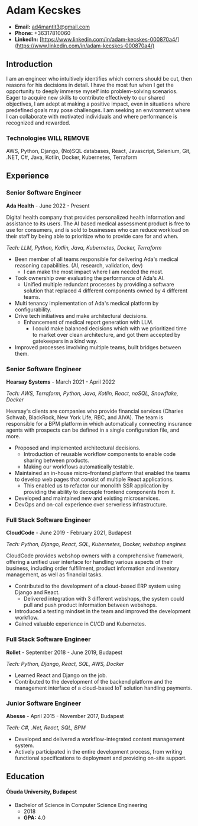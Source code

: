 
# Adam Kecskes
-  **Email:** ad4mantit3@gmail.com
-  **Phone:** +36317810060
-  **LinkedIn:** [https://www.linkedin.com/in/adam-kecskes-000870a4/](https://www.linkedin.com/in/adam-kecskes-000870a4/)
## Introduction
I am an engineer who intuitively identifies which corners should be cut, then reasons for his decisions in detail. I have the most fun when I get the opportunity to deeply immerse myself into problem-solving scenarios. Eager to acquire new skills to contribute effectively to our shared objectives, I am adept at making a positive impact, even in situations where predefined goals may pose challenges. I am seeking an environment where I can collaborate with motivated individuals and where performance is recognized and rewarded.
### Technologies WILL REMOVE
AWS, Python, Django, (No)SQL databases, React, Javascript, Selenium, Git, .NET, C#, Java, Kotlin, Docker, Kubernetes, Terraform
## Experience
### Senior Software Engineer
**Ada Health** - June 2022 - Present

Digital health company that provides personalized health information and assistance to its users. The AI based medical assessment product is free to use for consumers, and is sold to businesses who can reduce workload on their staff by being able to prioritize who to provide care for and when.

*Tech: LLM, Python, Kotlin, Java, Kubernetes, Docker, Terraform*

- Been member of all teams responsible for delivering Ada's medical reasoning capabilities. (AI, research, validation, dev)
	- I can make the most impact where I am needed the most.
- Took ownership over evaluating the performance of Ada's AI.
	- Unified multiple redundant processes by providing a software solution that replaced 4 different components owned by 4 different teams.
- Multi tenancy implementation of Ada's medical platform by configurability.
- Drive tech initiatives and make architectural decisions.
	- Enhancement of medical report generation with LLM.
		- I could make balanced decisions which with we prioritized time to market over clean architecture, and got them accepted by gatekeepers in a kind way.
- Improved processes involving multiple teams, built bridges between them.
### Senior Software Engineer
**Hearsay Systems** - March 2021 - April 2022

*Tech: AWS, Terraform, Python, Java, Kotlin, React, noSQL, Snowflake, Docker*

Hearsay's clients are companies who provide financial services (Charles Schwab, BlackRock, New York Life, RBC, and AIVA). The team is responsible for a BPM platform in which automatically connecting insurance agents with prospects can be defined in a single configuration file, and more.
- Proposed and implemented architectural decisions.
	- Introduction of reusable workflow components to enable code sharing between products.
	- Making our workflows automatically testable.
- Maintained an in-house micro-frontend platform that enabled the teams to develop web pages that consist of multiple React applications.
	- This enabled us to refactor our monolith SSR application by providing the ability to decouple frontend components from it.
- Developed and maintained new and existing microservices.
- DevOps and on-call experience over serverless infrastructure.
### Full Stack Software Engineer
**CloudCode** - June 2019 - February 2021, Budapest

*Tech: Python, Django, React, SQL, Kubernetes, Docker, webshop engines*

CloudCode provides webshop owners with a comprehensive framework, offering a unified user interface for handling various aspects of their business, including order fulfillment, product information and inventory management, as well as financial tasks.
- Contributed to the development of a cloud-based ERP system using Django and React.
	- Delivered integration with 3 different webshops, the system could pull and push product information between webshops.
- Introduced a testing mindset in the team and improved the development workflow.
- Gained valuable experience in CI/CD and Kubernetes.
### Full Stack Software Engineer
**Rollet** - September 2018 - June 2019, Budapest

*Tech: Python, Django, React, SQL, AWS, Docker*

- Learned React and Django on the job.
- Contributed to the development of the backend platform and the management interface of a cloud-based IoT solution handling payments.
### Junior Software Engineer
**Abesse** - April 2015 - November 2017, Budapest

*Tech: C#, .Net, React, SQL, BPM*

- Developed and delivered a workflow-integrated content management system.
- Actively participated in the entire development process, from writing functional specifications to deployment and providing on-site support.
## Education
#### Óbuda University, Budapest
- Bachelor of Science in Computer Science Engineering
	- 2018
	-  **GPA:** 4.0
